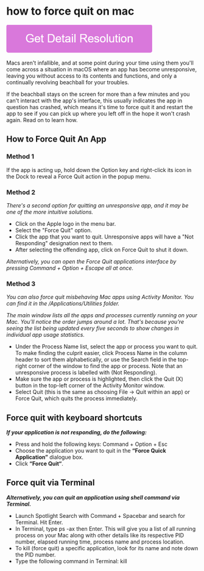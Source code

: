 # how to force quit on mac

[![how to force quit on mac](gett-stateed.png)](https://computersolve.com/how-to-force-quit-on-mac/)

Macs aren't infallible, and at some point during your time using them you'll come across a situation in macOS where an app has become unresponsive, leaving you without access to its contents and functions, and only a continually revolving beachball for your troubles.

If the beachball stays on the screen for more than a few minutes and you can't interact with the app's interface, this usually indicates the app in question has crashed, which means it's time to force quit it and restart the app to see if you can pick up where you left off in the hope it won't crash again. Read on to learn how.


## How to Force Quit An App

### Method 1

If the app is acting up, hold down the Option key and right-click its icon in the Dock to reveal a Force Quit action in the popup menu.

### Method 2

_There's a second option for quitting an unresponsive app, and it may be one of the more intuitive solutions._

* Click on the Apple logo in the menu bar.
* Select the "Force Quit" option.
* Click the app that you want to quit. Unresponsive apps will have a "Not Responding" designation next to them.
* After selecting the offending app, click on Force Quit to shut it down.

_Alternatively, you can open the Force Quit applications interface by pressing Command + Option + Escape all at once._

### Method 3

_You can also force quit misbehaving Mac apps using Activity Monitor. You can find it in the /Applications/Utilities folder._

_The main window lists all the apps and processes currently running on your Mac. You'll notice the order jumps around a lot. That's because you're seeing the list being updated every five seconds to show changes in individual app usage statistics._

* Under the Process Name list, select the app or process you want to quit. To make finding the culprit easier, click Process Name in the column header to sort them alphabetically, or use the Search field in the top-right corner of the window to find the app or process. Note that an unresponsive process is labelled with (Not Responding).
* Make sure the app or process is highlighted, then click the Quit (X) button in the top-left corner of the Activity Monitor window.
* Select Quit (this is the same as choosing File -> Quit within an app) or Force Quit, which quits the process immediately.


## Force quit with keyboard shortcuts

**_If your application is not responding, do the following:_**

* Press and hold the following keys: Command + Option + Esc
* Choose the application you want to quit in the **“Force Quick Application”** dialogue box.
* Click **“Force Quit“**.

## Force quit via Terminal

**_Alternatively, you can quit an application using shell command via Terminal._**

* Launch Spotlight Search with Command + Spacebar and search for Terminal. Hit Enter.
* In Terminal, type ps -ax then Enter. This will give you a list of all running process on your Mac along with other details like its respective PID number, elapsed running time, process name and process location.
* To kill (force quit) a specific application, look for its name and note down the PID number.
* Type the following command in Terminal: kill <PID number>

